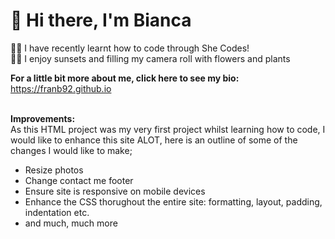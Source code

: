 # 👋 Hi there, I'm Bianca 
👩‍💻 I have recently learnt how to code through She Codes!<br>
🌱🌸 I enjoy sunsets and filling my camera roll with flowers and plants </b><br>

<b>For a little bit more about me, click here to see my bio: </b> https://franb92.github.io<br></br>

<b>Improvements:</b><br>
As this HTML project was my very first project whilst learning how to code, I would like to enhance this site ALOT, here is an outline of some of the changes I would like to make;
- Resize photos
- Change contact me footer
- Ensure site is responsive on mobile devices
- Enhance the CSS thorughout the entire site: formatting, layout, padding, indentation etc.
- and much, much more



